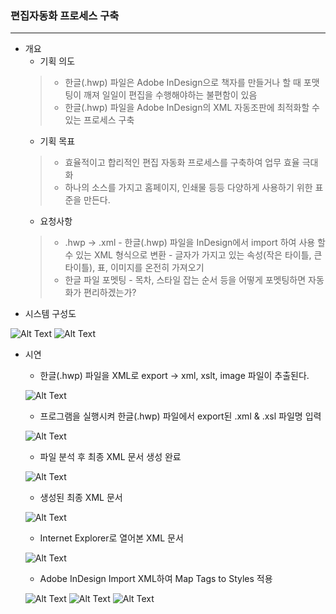 ### 편집자동화 프로세스 구축
---
 - 개요
   - 기획 의도
   >- 한글(.hwp) 파일은 Adobe InDesign으로 책자를 만들거나 할 때 포맷팅이 깨져 일일이 편집을 수행해야하는 불편함이 있음
   >- 한글(.hwp) 파일을 Adobe InDesign의 XML 자동조판에 최적화할 수 있는 프로세스 구축
   - 기획 목표
   >- 효율적이고 합리적인 편집 자동화 프로세스를 구축하여 업무 효율 극대화
   >- 하나의 소스를 가지고 홈페이지, 인쇄물 등등 다양하게 사용하기 위한 표준을 만든다.
   - 요청사항
    >- .hwp -> .xml
       - 한글(.hwp) 파일을 InDesign에서 import 하여 사용 할 수 있는 XML 형식으로 변환
       - 글자가 가지고 있는 속성(작은 타이틀, 큰 타이틀), 표, 이미지를 온전히 가져오기
    >- 한글 파일 포멧팅
       - 목차, 스타일 잡는 순서 등을 어떻게 포멧팅하면 자동화가 편리하겠는가?
 - 시스템 구성도
 
 ![Alt Text](./readme_image/System_Structure.JPG)
 ![Alt Text](./readme_image/Sequence_Diagram.JPG)
 - 시연
   - 한글(.hwp) 파일을 XML로 export -> xml, xslt, image 파일이 추출된다.
   
   ![Alt Text](./readme_image/Export.JPG)
   - 프로그램을 실행시켜 한글(.hwp) 파일에서 export된 .xml & .xsl 파일명 입력
   
   ![Alt Text](./readme_image/Enter_File_Name.JPG)
   - 파일 분석 후 최종 XML 문서 생성 완료
   
   ![Alt Text](./readme_image/Running.JPG)
   - 생성된 최종 XML 문서
   
   ![Alt Text](./readme_image/Result.JPG)
   - Internet Explorer로 열어본 XML 문서
   
   ![Alt Text](./readme_image/Xml_Open_Explorer.JPG)
   - Adobe InDesign Import XML하여 Map Tags to Styles 적용
   
   ![Alt Text](./readme_image/Indesign_01.JPG)
   ![Alt Text](./readme_image/Indesign_02.JPG)
   ![Alt Text](./readme_image/Indesign_03.JPG)

